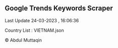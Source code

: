 

## Google Trends Keywords Scraper 
 
Last Update 24-03-2023 , 16:06:36

Country List :
VIETNAM.json



© Abdul Muttaqin 
